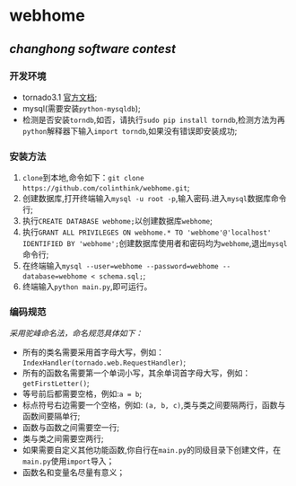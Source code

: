 webhome
=======

*changhong software contest*
---------------------

### 开发环境

* tornado3.1 [官方文档](http://www.tornadoweb.org/en/stable/);
* mysql(需要安装`python-mysqldb`);
* 检测是否安装`torndb`,如否，请执行`sudo pip install torndb`,检测方法为再`python`解释器下输入`import torndb`,如果没有错误即安装成功;


### 安装方法

1. `clone`到本地,命令如下：`git clone https://github.com/colinthink/webhome.git`;
2. 创建数据库,打开终端输入`mysql -u root -p`,输入密码.进入`mysql`数据库命令行;
3. 执行`CREATE DATABASE webhome;`以创建数据库`webhome`;
4. 执行`GRANT ALL PRIVILEGES ON webhome.* TO 'webhome'@'localhost' IDENTIFIED BY 'webhome';`创建数据库使用者和密码均为`webhome`,退出`mysql`命令行;
5. 在终端输入`mysql --user=webhome --password=webhome --database=webhome < schema.sql;`;
6. 终端输入`python main.py`,即可运行。


### 编码规范

*采用驼峰命名法，命名规范具体如下：*

* 所有的类名需要采用首字母大写，例如：`IndexHandler(tornado.web.RequestHandler)`;
* 所有的函数名需要第一个单词小写，其余单词首字母大写，例如：`getFirstLetter()`;
* 等号前后都需要空格，例如:`a = b`;
* 标点符号右边需要一个空格，例如: `(a, b, c)`,类与类之间要隔两行，函数与函数间要隔单行;
* 函数与函数之间需要空一行;
* 类与类之间需要空两行;
* 如果需要自定义其他功能函数,你自行在`main.py`的同级目录下创建文件，在`main.py`使用`import`导入；
* 函数名和变量名尽量有意义；

